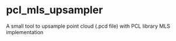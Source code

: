 # pcl_mls_upsampler
A small tool to upsample point cloud (.pcd file) with PCL library MLS implementation
